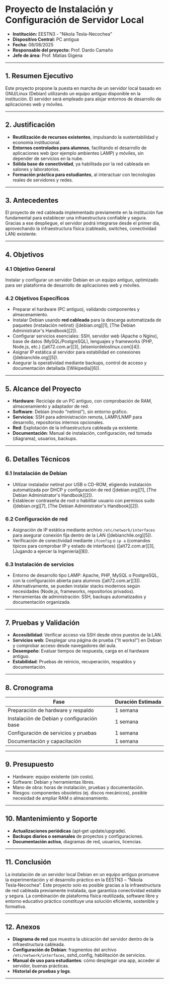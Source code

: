 
# Proyecto de Instalación y Configuración de Servidor Local

- **Institución:** EESTN3 - "Nikola Tesla-Necochea"  
- **Dispositivo Central:** PC antigua
- **Fecha:** 08/08/2025 
- **Responsable del proyecto:** Prof. Dardo Camaño
- **Jefe de área:** Prof. Matias Gigena

---

## 1. Resumen Ejecutivo

Este proyecto propone la puesta en marcha de un servidor local basado en GNU/Linux (Debian) utilizando un equipo antiguo disponible en la institución. El servidor será empleado para alojar entornos de desarrollo de aplicaciones web y móviles.

---

## 2. Justificación

* **Reutilización de recursos existentes**, impulsando la sustentabilidad y economía institucional.
* **Entornos controlados para alumnos**, facilitando el desarrollo de aplicaciones web (por ejemplo ambientes LAMP) y móviles, sin depender de servicios en la nube.
* **Sólida base de conectividad**, ya habilitada por la red cableada en salones y laboratorios.
* **Formación práctica para estudiantes**, al interactuar con tecnologías reales de servidores y redes.

---

## 3. Antecedentes

El proyecto de red cableada implementado previamente en la institución fue fundamental para establecer una infraestructura confiable y segura. Gracias a ese despliegue, el servidor podrá integrarse desde el primer día, aprovechando la infraestructura física (cableado, switches, conectividad LAN) existente.

---

## 4. Objetivos

### 4.1 Objetivo General

Instalar y configurar un servidor Debian en un equipo antiguo, optimizado para ser plataforma de desarrollo de aplicaciones web y móviles.

### 4.2 Objetivos Específicos

* Preparar el hardware (PC antiguo), validando componentes y almacenamiento.
* Instalar Debian usando **red cableada** para la descarga automatizada de paquetes (instalación netinst) ([debian.org][1], [The Debian Administrator's Handbook][2]).
* Configurar servicios esenciales: SSH, servidor web (Apache o Nginx), base de datos (MySQL/PostgreSQL), lenguajes y frameworks (PHP, Node.js, etc.) ([alt72.com.ar][3], [elseniordeloslinux.com][4]).
* Asignar IP estática al servidor para estabilidad en conexiones ([debianchile.org][5]).
* Asegurar la operatividad mediante backups, control de acceso y documentación detallada ([Wikipedia][6]).

---

## 5. Alcance del Proyecto

* **Hardware**: Reciclaje de un PC antiguo, con comprobación de RAM, almacenamiento y adaptador de red.
* **Software**: Debian (modo “netinst”), sin entorno gráfico.
* **Servicios**: SSH para administración remota, LAMP/LNMP para desarrollo, repositorios internos opcionales.
* **Red**: Explotación de la infraestructura cableada ya existente.
* **Documentación**: Manual de instalación, configuración, red tomada (diagrama), usuarios, backups.

---

## 6. Detalles Técnicos

### 6.1 Instalación de Debian

* Utilizar instalador netinst por USB o CD-ROM, eligiendo instalación automatizada por DHCP y configuración de red ([debian.org][1], [The Debian Administrator's Handbook][2]).
* Establecer contraseña de root o habilitar usuario con permisos sudo ([debian.org][7], [The Debian Administrator's Handbook][2]).

### 6.2 Configuración de red

* Asignación de IP estática mediante archivo `/etc/network/interfaces` para asegurar conexión fija dentro de la LAN ([debianchile.org][5]).
* Verificación de conectividad mediante `ifconfig` o `ip a` (comandos típicos para comprobar IP y estado de interfaces) ([alt72.com.ar][3], [Jugando a ejercer la Ingeniería][8]).

### 6.3 Instalación de servicios

* Entorno de desarrollo tipo LAMP: Apache, PHP, MySQL o PostgreSQL, con la configuración abierta para alumnos ([alt72.com.ar][3]).
* Alternativamente, se pueden instalar stacks modernos según necesidades (Node.js, frameworks, repositorios privados).
* Herramientas de administración: SSH, backups automatizados y documentación organizada.

---

## 7. Pruebas y Validación

* **Accesibilidad**: Verificar acceso via SSH desde otros puestos de la LAN.
* **Servicios web**: Desplegar una página de prueba (“It works!”) en Debian y comprobar acceso desde navegadores del aula.
* **Desempeño**: Evaluar tiempos de respuesta, carga en el hardware antiguo.
* **Estabilidad**: Pruebas de reinicio, recuperación, respaldos y documentación.

---

## 8. Cronograma

| Fase                                       | Duración Estimada |
| ------------------------------------------ | ----------------- |
| Preparación de hardware y respaldo         | 1 semana          |
| Instalación de Debian y configuración base | 1 semana          |
| Configuración de servicios y pruebas       | 1 semana          |
| Documentación y capacitación               | 1 semana          |

---

## 9. Presupuesto

* Hardware: equipo existente (sin costo).
* Software: Debian y herramientas libres.
* Mano de obra: horas de instalación, pruebas y documentación.
* Riesgos: componentes obsoletos (ej. discos mecánicos), posible necesidad de ampliar RAM o almacenamiento.

---

## 10. Mantenimiento y Soporte

* **Actualizaciones periódicas** (apt‑get update/upgrade).
* **Backups diarios o semanales** de proyectos y configuraciones.
* **Documentación activa**, diagramas de red, usuarios, licencias.

---

## 11. Conclusión

La instalación de un servidor local Debian en un equipo antiguo promueve la experimentación y el desarrollo práctico en la EESTN3 – “Nikola Tesla‑Necochea”. Este proyecto solo es posible gracias a la infraestructura de red cableada previamente instalada, que garantiza conectividad estable y segura. La combinación de plataforma física reutilizada, software libre y entorno educativo práctico constituye una solución eficiente, sostenible y formativa.

---

## 12. Anexos

* **Diagrama de red** que muestra la ubicación del servidor dentro de la infraestructura cableada.
* **Configuración de Debian**: fragmentos del archivo `/etc/network/interfaces`, sshd\_config, habilitación de servicios.
* **Manual de uso para estudiantes**: cómo desplegar una app, acceder al servidor, buenas prácticas.
* **Historial de pruebas y logs**.

---